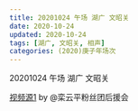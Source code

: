 ```yaml
---
title: 20201024 午场 湖广 文昭关 
date: 2020-10-24
updated: 2020-10-24
tags: [湖广, 文昭关, 相声]
categories: (2020)庚子年场次
---
```

20201024 午场 湖广 文昭关 



[视频源1](https://weibo.com/6574451359/JqJ1Cufi6) by @栾云平粉丝团后援会